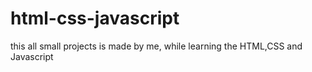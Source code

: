 # html-css-javascript
this all small projects is made by me, while learning the HTML,CSS and Javascript
